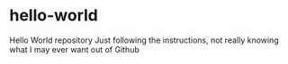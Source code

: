 # hello-world
Hello World repository
Just following the instructions, not really knowing what I may ever want out of Github

